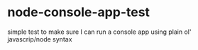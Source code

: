 # node-console-app-test
simple test to make sure I can run a console app using plain ol' javascrip/node syntax
